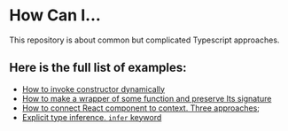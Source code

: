 # How Can I...

This repository is about common but complicated Typescript approaches.

## Here is the full list of examples:

- [How to invoke constructor dynamically](examples/invoke-constructor-dynamically.md)
- [How to make a wrapper of some function and preserve Its signature](examples/function-wrapper.md)
- [How to connect React component to context. Three approaches](examples/react-context-connect.md);
- [Explicit type inference. `infer` keyword](examples/explicit-type-inference.md)
